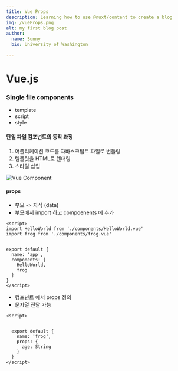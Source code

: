 ```yaml
---
title: Vue Props
description: Learning how to use @nuxt/content to create a blog
img: /vueProps.png
alt: my first blog post
author:
  name: Sunny
  bio: University of Washington

---
```


# Vue.js
### Single file components
- template
- script
- style

#### 단일 파일 컴포넌트의 동작 과정
1. 어플리케이션 코드를 자바스크팁트 파일로 번들링
2. 템플릿을 HTML로 렌더링
3. 스타일 삽입

![Vue Component](img/vueComponent.png)

#### props
- 부모 -> 자식 (data)
- 부모에서 import 하고 compoenents 에 추가
```
<script>
import HelloWorld from './components/HelloWorld.vue'
import frog from './components/frog.vue'


export default {
  name: 'app',
  components: {
    HelloWorld,
    frog
  }
}
</script>
```
- 컴포넌트 에서 props 정의
- 문자열 전달 가능
```
<script>


  export default {
    name: 'frog',
    props: {
      age: String
    }
  }
</script>
```
